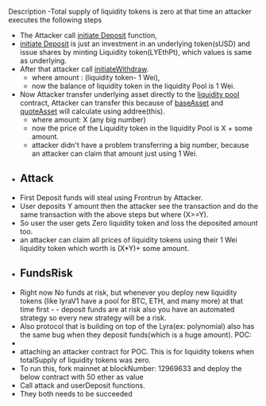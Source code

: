 Description
-Total supply of liquidity tokens is zero at that time an attacker executes the following steps
  - The Attacker call [initiate Deposit](https://github.com/lyra-finance/lyra-protocol/blob/avalon/contracts/LiquidityPool.sol#L227) function, 
  - [initiate Deposit](https://github.com/lyra-finance/lyra-protocol/blob/avalon/contracts/LiquidityPool.sol#L227) is just an investment in an underlying token(sUSD) and issue shares by minting Liquidity token(LYEthPt), which values is same as underlying.
  - After that attacker call [initiateWithdraw](https://github.com/lyra-finance/lyra-protocol/blob/avalon/contracts/LiquidityPool.sol#L267).
    - where amount : (liquidity token- 1 Wei),
    - now the balance of liquidity token in the liquidity Pool is 1 Wei.
  - Now Attacker transfer underlying asset directly to the [liquidity pool](https://optimistic.etherscan.io/address/0x5Db73886c4730dBF3C562ebf8044E19E8C93843e) contract, Attacker can transfer this because of [baseAsset](https://github.com/lyra-finance/lyra-protocol/blob/avalon/contracts/LiquidityPool.sol#L847) and [quoteAsset](https://github.com/lyra-finance/lyra-protocol/blob/avalon/contracts/LiquidityPool.sol#L8480) will calculate using addree(this).
    - where amount: X (any big number)
    - now the price of the Liquidity token in the liquidity Pool is X + some amount.
    - attacker didn't have a problem transferring a big number, because an attacker can claim that amount just using 1 Wei.
  - Attack
    - 
  - First Deposit funds will steal using Frontrun by Attacker.
  - User deposits Y amount then the attacker see the transaction and do the same transaction with the above steps but where (X>=Y).
  - So user the user gets Zero liquidity token and loss the deposited amount too.
  - an attacker can claim all prices of liquidity tokens using their 1 Wei liquidity token which worth is (X*Y)+ some amount.
  - FundsRisk
    -
  - Right now No funds at risk, but whenever you deploy new liquidity tokens (like lyraV1 have a pool for BTC, ETH, and many more) at that time first   -     - deposit funds are at risk also you have an automated strategy so every new strategy will be a risk.
  - Also protocol that is building on top of the Lyra(ex: polynomial) also has the same bug when they deposit funds(which is a huge amount).
POC:
  -
  - attaching an attacker contract for POC. This is for liquidity tokens when totalSupply of liquidity tokens was zero.
  - To run this, fork mainnet at blockNumber: 12969633 and deploy the below contract with 50 ether as value
  - Call attack and userDeposit functions.
  - They both needs to be succeeded
